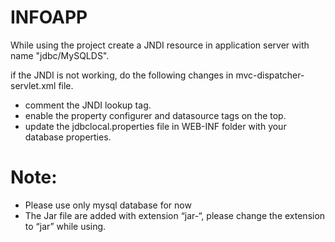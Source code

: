 # INFOAPP
While using the project create a JNDI resource in application server with name "jdbc/MySQLDS".

if the JNDI is not working, do the following changes in mvc-dispatcher-servlet.xml file. 
  * comment the JNDI lookup tag.
  * enable the property configurer and datasource tags on the top.
  * update the jdbclocal.properties file in WEB-INF folder with your database properties.

# Note:
  * Please use only mysql database for now
  * The Jar file are added with extension “jar-“, please change the extension to “jar” while using.
